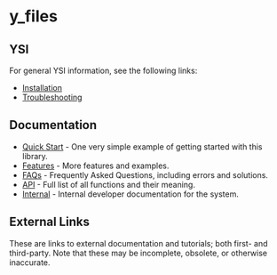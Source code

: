 # y_files



## YSI

For general YSI information, see the following links:

* [Installation](../installation.md)
* [Troubleshooting](../troubleshooting.md)

## Documentation

* [Quick Start](y_files/quick-start.md) - One very simple example of getting started with this library.
* [Features](y_files/features.md) - More features and examples.
* [FAQs](y_files/faqs.md) - Frequently Asked Questions, including errors and solutions.
* [API](y_files/api.md) - Full list of all functions and their meaning.
* [Internal](y_files/internal.md) - Internal developer documentation for the system.

## External Links

These are links to external documentation and tutorials; both first- and third-party.  Note that these may be incomplete, obsolete, or otherwise inaccurate.

